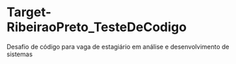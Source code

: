 # Target-RibeiraoPreto_TesteDeCodigo
Desafio de código para vaga de estagiário em análise e desenvolvimento de sistemas
